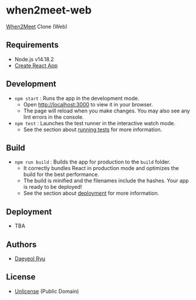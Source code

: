 # when2meet-web
[When2Meet](https://www.when2meet.com/) Clone (Web)

## Requirements
- Node.js v14.18.2
- [Create React App](https://github.com/facebook/create-react-app)

## Development
- `npm start` : Runs the app in the development mode.
  - Open [http://localhost:3000](http://localhost:3000) to view it in your browser.
  - The page will reload when you make changes. You may also see any lint errors in the console.
- `npm test` : Launches the test runner in the interactive watch mode.
  - See the section about [running tests](https://facebook.github.io/create-react-app/docs/running-tests) for more information.

## Build
- `npm run build` : Builds the app for production to the `build` folder.
  - It correctly bundles React in production mode and optimizes the build for the best performance.
  - The build is minified and the filenames include the hashes. Your app is ready to be deployed!
  - See the section about [deployment](https://facebook.github.io/create-react-app/docs/deployment) for more information.

## Deployment
- TBA

## Authors
- [Daeyeol Ryu](https://github.com/yoobato)

## License
- [Unlicense](./UNLICENSE.md) (Public Domain)
